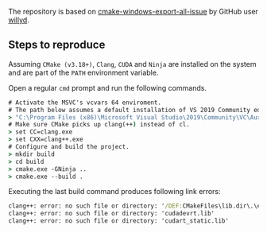 The repository is based on [cmake-windows-export-all-issue](https://github.com/willyd/cmake-windows-export-all-issue) by GitHub user [willyd](https://github.com/willyd).

## Steps to reproduce
Assuming `CMake (v3.18+)`, `Clang`, `CUDA` and `Ninja` are installed on the system and are part of the `PATH` environment variable.

Open a regular `cmd` prompt and run the following commands.
```cmd
# Activate the MSVC's vcvars 64 enviroment.
# The path below assumes a default installation of VS 2019 Community edition.
> "C:\Program Files (x86)\Microsoft Visual Studio\2019\Community\VC\Auxiliary\Build\vcvarsall.bat" x64
# Make sure CMake picks up clang(++) instead of cl.
> set CC=clang.exe
> set CXX=clang++.exe
# Configure and build the project.
> mkdir build
> cd build
> cmake.exe -GNinja ..
> cmake.exe --build .
```

Executing the last build command produces following link errors:
```cmd
clang++: error: no such file or directory: '/DEF:CMakeFiles\lib.dir\.\exports.def'
clang++: error: no such file or directory: 'cudadevrt.lib'
clang++: error: no such file or directory: 'cudart_static.lib'
```